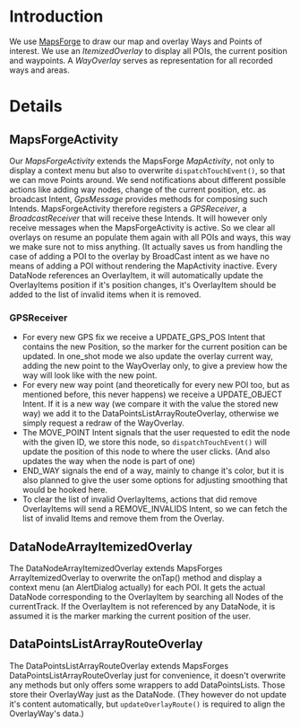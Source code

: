 # Introduction #

We use [MapsForge](http://code.google.com/p/mapsforge/) to draw our map and overlay Ways and Points of interest. We use an _ItemizedOverlay_ to display all POIs, the current position and waypoints. A _WayOverlay_ serves as representation for all recorded ways and areas.

# Details #

## MapsForgeActivity ##
Our _MapsForgeActivity_ extends the MapsForge _MapActivity_, not only to display a context menu but also to overwrite `dispatchTouchEvent()`, so that we can move Points around.
We send notifications about different possible actions like adding way nodes, change of the current position, etc. as broadcast Intent, _GpsMessage_ provides methods for composing such Intends.
MapsForgeActivity therefore registers a _GPSReceiver_, a _BroadcastReceiver_ that will receive these Intends. It will however only receive messages when the MapsForgeActivity is active. So we clear all overlays on resume an populate them again with all POIs and ways, this way we make sure not to miss anything. (It actually saves us from handling the case of adding a POI to the overlay by BroadCast intent as we have no means of adding a POI without rendering the MapActivity inactive.
Every DataNode references an OverlayItem, it will automatically update the OverlayItems position if it's position changes, it's OverlayItem should be added to the list of invalid items when it is removed.

### GPSReceiver ###
  * For every new GPS fix we receive a UPDATE\_GPS\_POS Intent that contains the new Position, so the marker for the current position can be updated. In one\_shot mode we also update the overlay current way, adding the new point to the WayOverlay only, to give a preview how the way will look like with the new point.
  * For every new way point (and theoretically for every new POI too, but as mentioned before, this never happens) we receive a UPDATE\_OBJECT Intent. If it is a new way (we compare it with the value the stored new way) we add it to the DataPointsListArrayRouteOverlay, otherwise we simply request a redraw of the WayOverlay.
  * The MOVE\_POINT Intent signals that the user requested to edit the node with the given ID, we store this node, so `dispatchTouchEvent()` will update the position of this node to where the user clicks. (And also updates the way when the node is part of one)
  * END\_WAY signals the end of a way, mainly to change it's color, but it is also planned to give the user some options for adjusting smoothing that would be hooked here.
  * To clear the list of invalid OverlayItems, actions that did remove OverlayItems will send a REMOVE\_INVALIDS Intent, so we can fetch the list of invalid Items and remove them from the Overlay.

## DataNodeArrayItemizedOverlay ##
The DataNodeArrayItemizedOverlay extends MapsForges ArrayItemizedOverlay to overwrite the onTap() method and display a context menu (an AlertDialog actually) for each POI. It gets the actual DataNode corresponding to the OverlayItem by searching all Nodes of the currentTrack. If the OverlayItem is not referenced by any DataNode, it is assumed it is the marker marking the current position of the user.

## DataPointsListArrayRouteOverlay ##
The DataPointsListArrayRouteOverlay extends MapsForges DataPointsListArrayRouteOverlay just for convenience, it doesn't overwrite any methods but only offers some wrappers to add DataPointsLists. Those store their OverlayWay just as the DataNode. (They however do not update it's content automatically, but `updateOverlayRoute()` is required to align the OverlayWay's data.)